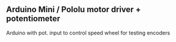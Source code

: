 ## Arduino Mini / Pololu motor driver + potentiometer

Arduino with pot. input to control speed wheel for testing encoders  
